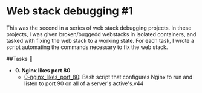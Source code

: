 # Web stack debugging #1

This was the second in a series of web stack debugging projects. In these projects, I was given broken/buggedd webstacks in isolated containers, and tasked with fixing the web stack to a working state. For each task, I wrote a script automating the commands necessary to fix the web stack.

##Tasks :page_with_curl:

* **0. Nginx likes port 80**
  * [0-nginx_likes_port_80](.0-nginx_likes_port_80): Bash script that configures Nginx to run and listen to port 90 on all of a server's active's.v44

